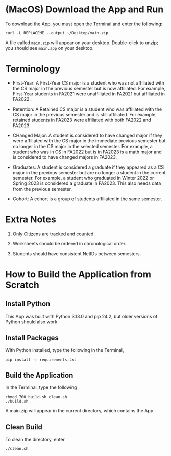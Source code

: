 # (MacOS) Download the App and Run
To download the App, you must open the Terminal and enter the following:
```
curl -L REPLACEME --output ~/Desktop/main.zip
```
A file called `main.zip` will appear on your desktop. Double-click to unzip; you should see `main.app` on your desktop.


# Terminology

* First-Year: A First-Year CS major is a student who was not affiliated with the CS major in the previous semester but is now affiliated. For example, First-Year students in FA2021 were unaffiliated in FA2021 but affiliated in FA2022.

* Retention: A Retained CS major is a student who was affiliated with the CS major in the previous semester and is still affiliated. For example, retained students in FA2023 were affiliated with both FA2022 and FA2023. 

* CHanged Major: A student is considered to have changed major if they were affiliated with the CS major in the immediate previous semester but no longer in the CS major in the selected semester. For example, a student who was in CS in FA2022 but is in FA2023 is a math major and is considered to have changed majors in FA2023. 

* Graduates: A student is considered a graduate if they appeared as a CS major in the previous semester but are no longer a student in the current semester. For example, a student who graduated in Winter 2022 or Spring 2023 is considered a graduate in  FA2023. This also needs data from the previous semester. 

* Cohort: A cohort is a group of students affiliated in the same semester. 


# Extra Notes
1. Only Citizens are tracked and counted. 

1. Worksheets should be ordered in chronological order. 

1. Students should have consistent NetIDs between semesters.


# How to Build the Application from Scratch

## Install Python
This App was built with Python 3.13.0 and pip 24.2, but older versions of Python should also work.

## Install Packages
With Python installed, type the following in the Terminal, 
```
pip install -r requirements.txt
```

## Build the Application
In the Terminal, type the following
```
chmod 700 build.sh clean.sh
./build.sh
```
A main.zip will appear in the current directory, which contains the App.

## Clean Build
To clean the directory, enter 
```
./clean.sh
```
